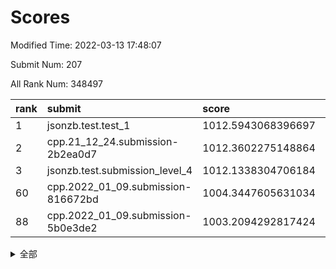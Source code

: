 # Scores

Modified Time: 2022-03-13 17:48:07

Submit Num: 207

All Rank Num: 348497

| rank |               submit               |       score        |       sigma        | pk_num |
| :--- | :--------------------------------- | :----------------- | :----------------- | :----- |
| 1    | jsonzb.test.test_1                 | 1012.5943068396697 | 0.8061199966265065 | 6734   |
| 2    | cpp.21_12_24.submission-2b2ea0d7   | 1012.3602275148864 | 0.7756440698775269 | 6737   |
| 3    | jsonzb.test.submission_level_4     | 1012.1338304706184 | 0.7904010089950302 | 6732   |
| 60   | cpp.2022_01_09.submission-816672bd | 1004.3447605631034 | 0.7208171298678278 | 6736   |
| 88   | cpp.2022_01_09.submission-5b0e3de2 | 1003.2094292817424 | 0.7203245903968819 | 6737   |


<details>
<summary>全部</summary>

| rank |                 submit                 |       score        |       sigma        | pk_num |
| :--- | :------------------------------------- | :----------------- | :----------------- | :----- |
| 1    | jsonzb.test.test_1                     | 1012.5943068396697 | 0.8061199966265065 | 6734   |
| 2    | cpp.21_12_24.submission-2b2ea0d7       | 1012.3602275148864 | 0.7756440698775269 | 6737   |
| 3    | jsonzb.test.submission_level_4         | 1012.1338304706184 | 0.7904010089950302 | 6732   |
| 4    | gobigger.level_3.submission_level_3_6  | 1011.7955466294136 | 0.821184365894417  | 6739   |
| 5    | gobigger.level_3.submission_level_3_15 | 1011.4182466120114 | 0.7687970617812909 | 6736   |
| 6    | gobigger.level_3.submission_level_3_34 | 1011.4079413135339 | 0.7721583585292301 | 6738   |
| 7    | gobigger.level_3.submission_level_3_0  | 1011.0470305411352 | 0.770491936274506  | 6734   |
| 8    | gobigger.level_3.submission_level_3_38 | 1010.9001184441805 | 0.7699732322575894 | 6733   |
| 9    | gobigger.level_3.submission_level_3_48 | 1010.8963149483578 | 0.7731064810436663 | 6733   |
| 10   | gobigger.level_3.submission_level_3_30 | 1010.887410050008  | 0.7762590988609718 | 6738   |
| 11   | gobigger.level_3.submission_level_3_26 | 1010.7259392077157 | 0.7719702172763174 | 6735   |
| 12   | gobigger.level_3.submission_level_3_11 | 1010.6852566032655 | 0.7708702612339885 | 6743   |
| 13   | gobigger.level_3.submission_level_3_29 | 1010.653867864546  | 0.7591450450410703 | 6733   |
| 14   | gobigger.level_3.submission_level_3_27 | 1010.6098395901928 | 0.7650088702085326 | 6737   |
| 15   | gobigger.level_3.submission_level_3_13 | 1010.5450615169002 | 0.760325100466361  | 6731   |
| 16   | gobigger.level_3.submission_level_3_3  | 1010.4671171443641 | 0.7506852153528478 | 6732   |
| 17   | gobigger.level_3.submission_level_3_42 | 1010.4559807992097 | 0.7574959404432982 | 6734   |
| 18   | gobigger.level_3.submission_level_3_36 | 1010.3469258519053 | 0.7772208527368153 | 6731   |
| 19   | gobigger.level_3.submission_level_3_19 | 1010.2809530864323 | 0.7488456805598168 | 6738   |
| 20   | gobigger.level_3.submission_level_3_25 | 1010.2394304993766 | 0.7731671778941548 | 6731   |
| 21   | gobigger.level_3.submission_level_3_22 | 1010.1698140577264 | 0.742501925115499  | 6734   |
| 22   | gobigger.level_3.submission_level_3_33 | 1010.1599778894014 | 0.7709128961483326 | 6737   |
| 23   | gobigger.level_3.submission_level_3_41 | 1010.1414840253673 | 0.7510547348606001 | 6729   |
| 24   | gobigger.level_3.submission_level_3_20 | 1010.1251749932221 | 0.7643346593764977 | 6737   |
| 25   | gobigger.level_3.submission_level_3_7  | 1010.096902083371  | 0.7594020098216504 | 6733   |
| 26   | gobigger.level_3.submission_level_3_39 | 1010.0653267504675 | 0.7709508731267635 | 6728   |
| 27   | gobigger.level_3.submission_level_3_43 | 1010.0279516272888 | 0.7333550690248702 | 6734   |
| 28   | gobigger.level_3.submission_level_3_28 | 1010.0270388879793 | 0.7623193999806213 | 6739   |
| 29   | gobigger.level_3.submission_level_3_16 | 1009.9518411419007 | 0.7444864805543184 | 6737   |
| 30   | gobigger.level_3.submission_level_3_46 | 1009.8560969759351 | 0.7314255683556278 | 6736   |
| 31   | gobigger.level_3.submission_level_3_9  | 1009.8248505000548 | 0.7734096512834717 | 6734   |
| 32   | gobigger.level_3.submission_level_3_24 | 1009.8027307000906 | 0.7417208057984742 | 6734   |
| 33   | gobigger.level_3.submission_level_3_37 | 1009.7968737201124 | 0.7689852385909952 | 6732   |
| 34   | gobigger.level_3.submission_level_3_49 | 1009.7434894293468 | 0.7535848195660996 | 6736   |
| 35   | gobigger.level_3.submission_level_3_45 | 1009.7384036091511 | 0.7636321818086025 | 6738   |
| 36   | gobigger.level_3.submission_level_3_4  | 1009.7032241676757 | 0.7593125467927271 | 6740   |
| 37   | gobigger.level_3.submission_level_3_47 | 1009.6358004168746 | 0.750869107538309  | 6737   |
| 38   | gobigger.level_3.submission_level_3_12 | 1009.5188651510584 | 0.7446587889609971 | 6732   |
| 39   | gobigger.level_3.submission_level_3_14 | 1009.5114504297453 | 0.7721745544796839 | 6733   |
| 40   | gobigger.level_3.submission_level_3_1  | 1009.4935847735738 | 0.7501408154094162 | 6734   |
| 41   | gobigger.level_3.submission_level_3_35 | 1009.4718450518849 | 0.7506559112670438 | 6735   |
| 42   | gobigger.level_3.submission_level_3_10 | 1009.4252712502783 | 0.7641145439452506 | 6735   |
| 43   | gobigger.level_3.submission_level_3_18 | 1009.4123817868175 | 0.7334079428835377 | 6735   |
| 44   | gobigger.level_3.submission_level_3_2  | 1009.3972261788065 | 0.7457053021663065 | 6731   |
| 45   | gobigger.level_3.submission_level_3_32 | 1009.3817843008744 | 0.7347670883824954 | 6729   |
| 46   | gobigger.level_3.submission_level_3_21 | 1009.26299234706   | 0.7394019951846994 | 6737   |
| 47   | gobigger.level_3.submission_level_3_23 | 1009.190582568681  | 0.7699580827222771 | 6740   |
| 48   | gobigger.level_3.submission_level_3_44 | 1009.182562381974  | 0.7490181041949752 | 6734   |
| 49   | gobigger.level_3.submission_level_3_5  | 1009.1681182442866 | 0.7527975266525967 | 6734   |
| 50   | gobigger.level_3.submission_level_3_17 | 1009.0586738801891 | 0.7378557368308085 | 6735   |
| 51   | gobigger.level_3.submission_level_3_40 | 1008.9496798065334 | 0.7442802094551595 | 6735   |
| 52   | gobigger.level_3.submission_level_3_31 | 1008.8126849208635 | 0.7425985590395561 | 6739   |
| 53   | gobigger.level_3.submission_level_3_8  | 1008.4992934083913 | 0.7527662266937155 | 6731   |
| 54   | gobigger.level_1.submission_level_1_36 | 1005.9625200534671 | 0.7324357909732895 | 6733   |
| 55   | gobigger.level_1.submission_level_1_18 | 1005.0606084933291 | 0.7268886427667314 | 6729   |
| 56   | gobigger.level_1.submission_level_1_26 | 1004.6076308886982 | 0.7155098784977902 | 6736   |
| 57   | gobigger.level_1.submission_level_1_28 | 1004.5378851372599 | 0.7030904179662211 | 6735   |
| 58   | gobigger.level_1.submission_level_1_0  | 1004.4540656540931 | 0.7126870388716027 | 6734   |
| 59   | gobigger.level_1.submission_level_1_16 | 1004.3696304150518 | 0.7264173974819041 | 6727   |
| 60   | cpp.2022_01_09.submission-816672bd     | 1004.3447605631034 | 0.7208171298678278 | 6736   |
| 61   | gobigger.level_1.submission_level_1_13 | 1004.3425868688263 | 0.7183272467782198 | 6732   |
| 62   | gobigger.level_1.submission_level_1_41 | 1004.3330074025336 | 0.716314480825212  | 6735   |
| 63   | gobigger.level_1.submission_level_1_34 | 1004.3165819359031 | 0.7288472458154718 | 6732   |
| 64   | gobigger.level_1.submission_level_1_49 | 1004.1789367787237 | 0.7289484129782859 | 6734   |
| 65   | gobigger.level_1.submission_level_1_4  | 1004.1355005873077 | 0.7269342216852596 | 6733   |
| 66   | gobigger.level_1.submission_level_1_39 | 1004.0100042790806 | 0.7325809105205603 | 6735   |
| 67   | gobigger.level_1.submission_level_1_17 | 1004.0016638780264 | 0.7099987644887938 | 6733   |
| 68   | gobigger.level_1.submission_level_1_12 | 1003.919310916328  | 0.7227542070111703 | 6733   |
| 69   | gobigger.level_1.submission_level_1_7  | 1003.8354109863443 | 0.7203489972626834 | 6742   |
| 70   | gobigger.level_1.submission_level_1_23 | 1003.7261509375298 | 0.7102708664001004 | 6737   |
| 71   | gobigger.level_1.submission_level_1_8  | 1003.6943206834104 | 0.7197169163962818 | 6733   |
| 72   | gobigger.level_1.submission_level_1_46 | 1003.6813420068816 | 0.7183007350373398 | 6733   |
| 73   | gobigger.level_1.submission_level_1_31 | 1003.6745525239172 | 0.7233309302818376 | 6733   |
| 74   | gobigger.level_1.submission_level_1_45 | 1003.6441928893715 | 0.7193555220024637 | 6732   |
| 75   | gobigger.level_1.submission_level_1_6  | 1003.6370568516784 | 0.712520749532748  | 6737   |
| 76   | gobigger.level_1.submission_level_1_21 | 1003.6105573743031 | 0.72067733503203   | 6737   |
| 77   | gobigger.level_1.submission_level_1_48 | 1003.5957898273346 | 0.7175941413215698 | 6732   |
| 78   | gobigger.level_1.submission_level_1_2  | 1003.5642929631624 | 0.7145454016929764 | 6737   |
| 79   | gobigger.level_1.submission_level_1_47 | 1003.493162728443  | 0.7186369603801046 | 6730   |
| 80   | gobigger.level_1.submission_level_1_40 | 1003.408436040166  | 0.7227257877180179 | 6735   |
| 81   | gobigger.level_1.submission_level_1_1  | 1003.3947047298446 | 0.7159702385803822 | 6735   |
| 82   | gobigger.level_1.submission_level_1_11 | 1003.3852415004161 | 0.7118372944613907 | 6737   |
| 83   | gobigger.level_1.submission_level_1_32 | 1003.332780728652  | 0.7244546641545352 | 6730   |
| 84   | gobigger.level_1.submission_level_1_5  | 1003.3250818208857 | 0.7108609888412147 | 6734   |
| 85   | gobigger.level_1.submission_level_1_44 | 1003.251221680956  | 0.7120845486741627 | 6735   |
| 86   | gobigger.level_1.submission_level_1_29 | 1003.2460395200577 | 0.7278188954003584 | 6733   |
| 87   | gobigger.level_1.submission_level_1_43 | 1003.2370867658842 | 0.7207381541711285 | 6736   |
| 88   | cpp.2022_01_09.submission-5b0e3de2     | 1003.2094292817424 | 0.7203245903968819 | 6737   |
| 89   | gobigger.level_1.submission_level_1_19 | 1003.0773484220947 | 0.7223284188069613 | 6739   |
| 90   | gobigger.level_1.submission_level_1_33 | 1003.0145142650143 | 0.7000002184105963 | 6733   |
| 91   | gobigger.level_1.submission_level_1_22 | 1002.9452747116466 | 0.7171188659862594 | 6733   |
| 92   | gobigger.level_1.submission_level_1_20 | 1002.8950113655866 | 0.7099469054362608 | 6732   |
| 93   | gobigger.level_1.submission_level_1_25 | 1002.7868836976043 | 0.7276530180394092 | 6734   |
| 94   | gobigger.level_1.submission_level_1_35 | 1002.6466524505965 | 0.7179667131934124 | 6732   |
| 95   | gobigger.level_1.submission_level_1_38 | 1002.5841987940619 | 0.7203272764539221 | 6733   |
| 96   | gobigger.level_1.submission_level_1_15 | 1002.5806314739522 | 0.7146676963631915 | 6735   |
| 97   | gobigger.level_1.submission_level_1_24 | 1002.568865694302  | 0.7258114232032266 | 6730   |
| 98   | gobigger.level_1.submission_level_1_3  | 1002.4964179500438 | 0.7339537941167418 | 6732   |
| 99   | gobigger.level_1.submission_level_1_30 | 1002.3605630636267 | 0.7085215067025734 | 6735   |
| 100  | gobigger.level_1.submission_level_1_9  | 1002.3473976200104 | 0.7148259355880309 | 6733   |
| 101  | gobigger.level_1.submission_level_1_27 | 1002.326125335731  | 0.7237504126513914 | 6736   |
| 102  | gobigger.level_1.submission_level_1_14 | 1001.993738304158  | 0.7133516443151083 | 6736   |
| 103  | gobigger.level_1.submission_level_1_10 | 1001.9019181130666 | 0.7000219731399764 | 6736   |
| 104  | gobigger.level_1.submission_level_1_37 | 1001.7300322517362 | 0.7096859532753949 | 6732   |
| 105  | gobigger.level_1.submission_level_1_42 | 1001.1845371300279 | 0.7080854016104534 | 6734   |
| 106  | gobigger.random.submission_random_45   | 997.4754792453101  | 0.7141807695322855 | 6727   |
| 107  | gobigger.random.submission_random_29   | 997.1258669742373  | 0.7110203581187974 | 6734   |
| 108  | gobigger.random.submission_random_18   | 997.0112576335633  | 0.7083136714337345 | 6734   |
| 109  | gobigger.random.submission_random_0    | 996.9679691028823  | 0.7070342338826733 | 6735   |
| 110  | gobigger.random.submission_random_23   | 996.7418734877261  | 0.7149447429364413 | 6736   |
| 111  | gobigger.random.submission_random_37   | 996.6963294974723  | 0.7139504702726323 | 6735   |
| 112  | gobigger.random.submission_random_9    | 996.5727058851224  | 0.710174582247921  | 6732   |
| 113  | gobigger.random.submission_random_36   | 996.5644158542754  | 0.708846889000943  | 6733   |
| 114  | gobigger.random.submission_random_19   | 996.4954282731252  | 0.7159082105274336 | 6728   |
| 115  | gobigger.random.submission_random_43   | 996.4798920364176  | 0.7118006315020845 | 6733   |
| 116  | gobigger.random.submission_random_11   | 996.3964816058773  | 0.7115954602383283 | 6731   |
| 117  | gobigger.random.submission_random_10   | 996.3716357668234  | 0.7133694489398357 | 6731   |
| 118  | gobigger.random.submission_random_21   | 996.345718604358   | 0.717413495955753  | 6733   |
| 119  | gobigger.random.submission_random_26   | 996.3399222914408  | 0.7191037519842289 | 6735   |
| 120  | gobigger.random.submission_random_39   | 996.3243964864537  | 0.7168649776924565 | 6729   |
| 121  | gobigger.random.submission_random_3    | 996.2759951188987  | 0.697861061087158  | 6733   |
| 122  | gobigger.random.submission_random_16   | 996.1979661556885  | 0.7077277125533802 | 6736   |
| 123  | gobigger.random.submission_random_30   | 996.1024673338421  | 0.7040629354556793 | 6733   |
| 124  | gobigger.random.submission_random_6    | 996.0954985361532  | 0.7214271956442961 | 6736   |
| 125  | gobigger.random.submission_random_24   | 996.0886287599632  | 0.7104979659614838 | 6732   |
| 126  | gobigger.random.submission_random_40   | 996.0833646439886  | 0.7130500214621907 | 6731   |
| 127  | gobigger.random.submission_random_28   | 995.9826067384867  | 0.7154131235381083 | 6732   |
| 128  | gobigger.random.submission_random_38   | 995.9664120868988  | 0.7119196204653044 | 6740   |
| 129  | gobigger.random.submission_random_2    | 995.9589872594659  | 0.7205292352602732 | 6737   |
| 130  | gobigger.random.submission_random_49   | 995.8975627556537  | 0.7131211122893344 | 6734   |
| 131  | gobigger.random.submission_random_42   | 995.867455341801   | 0.7029375110356976 | 6735   |
| 132  | gobigger.random.submission_random_14   | 995.8646782529398  | 0.6996619261472617 | 6732   |
| 133  | gobigger.random.submission_random_15   | 995.8641324829971  | 0.7054663828966014 | 6733   |
| 134  | gobigger.random.submission_random_47   | 995.8429340289051  | 0.7155851422230861 | 6738   |
| 135  | gobigger.random.submission_random_27   | 995.7784475575146  | 0.7167471482727241 | 6734   |
| 136  | gobigger.random.submission_random_5    | 995.7762593217839  | 0.7084436395256223 | 6733   |
| 137  | gobigger.random.submission_random_44   | 995.7725212520318  | 0.709961538128605  | 6735   |
| 138  | gobigger.random.submission_random_33   | 995.7311889905774  | 0.7114786991004027 | 6733   |
| 139  | gobigger.random.submission_random_31   | 995.6157052750884  | 0.7264684856852703 | 6730   |
| 140  | gobigger.random.submission_random_1    | 995.612928434913   | 0.7163822897482527 | 6735   |
| 141  | gobigger.random.submission_random_32   | 995.5996913616721  | 0.7032307343735111 | 6739   |
| 142  | gobigger.random.submission_random_4    | 995.5706859227104  | 0.7170934630885637 | 6734   |
| 143  | gobigger.random.submission_random_20   | 995.5345871949762  | 0.7040128948106792 | 6738   |
| 144  | gobigger.random.submission_random_12   | 995.5233513070251  | 0.7098648137043947 | 6733   |
| 145  | gobigger.random.submission_random_34   | 995.4972324367449  | 0.7315415737153732 | 6734   |
| 146  | gobigger.random.submission_random_8    | 995.4670078507877  | 0.7197205480119572 | 6738   |
| 147  | gobigger.random.submission_random_17   | 995.4625098033362  | 0.7031870009942118 | 6736   |
| 148  | gobigger.random.submission_random_25   | 995.4566764207946  | 0.7070561978161959 | 6737   |
| 149  | gobigger.random.submission_random_46   | 995.32529348597    | 0.7032885372462316 | 6737   |
| 150  | gobigger.random.submission_random_41   | 995.269607969628   | 0.720532378297904  | 6738   |
| 151  | gobigger.random.submission_random_48   | 994.7811912016929  | 0.7235775176880689 | 6732   |
| 152  | gobigger.random.submission_random_13   | 994.762807812263   | 0.7390307263946401 | 6734   |
| 153  | gobigger.random.submission_random_7    | 994.7274201551165  | 0.7167789017013374 | 6739   |
| 154  | gobigger.random.submission_random_22   | 994.7270529630697  | 0.7399984191533607 | 6738   |
| 155  | gobigger.random.submission_random_35   | 994.285440611892   | 0.7107322513468008 | 6733   |
| 156  | gobigger.level_2.submission_level_2_34 | 993.8934660161785  | 0.7329675221902554 | 6731   |
| 157  | gobigger.level_2.submission_level_2_46 | 993.8161034103595  | 0.7283026878658224 | 6732   |
| 158  | gobigger.level_2.submission_level_2_11 | 993.724908062476   | 0.7570281643174643 | 6729   |
| 159  | gobigger.level_2.submission_level_2_45 | 993.6150720748765  | 0.7341622426391866 | 6733   |
| 160  | gobigger.level_2.submission_level_2_4  | 993.2892530679826  | 0.7253879337411212 | 6732   |
| 161  | gobigger.level_2.submission_level_2_37 | 993.2473756181308  | 0.7293660826603    | 6736   |
| 162  | gobigger.level_2.submission_level_2_5  | 993.178130699311   | 0.7414316372588359 | 6733   |
| 163  | gobigger.level_2.submission_level_2_24 | 993.1421539424679  | 0.7534922009942283 | 6738   |
| 164  | gobigger.level_2.submission_level_2_40 | 993.1342752851764  | 0.7415608660552695 | 6733   |
| 165  | gobigger.level_2.submission_level_2_38 | 992.9386748590948  | 0.7458407598739205 | 6737   |
| 166  | gobigger.level_2.submission_level_2_28 | 992.9138107293404  | 0.7286436636848851 | 6733   |
| 167  | gobigger.level_2.submission_level_2_31 | 992.9094211792184  | 0.7219917085168527 | 6727   |
| 168  | gobigger.level_2.submission_level_2_21 | 992.8720870116612  | 0.7487774610224044 | 6736   |
| 169  | gobigger.level_2.submission_level_2_10 | 992.8613742034009  | 0.7491956347194277 | 6732   |
| 170  | gobigger.level_2.submission_level_2_35 | 992.8220341311289  | 0.7478868615701266 | 6733   |
| 171  | gobigger.level_2.submission_level_2_14 | 992.7674051849582  | 0.7382801380663879 | 6740   |
| 172  | gobigger.level_2.submission_level_2_48 | 992.7145761595657  | 0.7271865139473963 | 6729   |
| 173  | gobigger.level_2.submission_level_2_9  | 992.5825650416745  | 0.7426130766000042 | 6734   |
| 174  | gobigger.level_2.submission_level_2_2  | 992.5812555235228  | 0.7363426179995087 | 6730   |
| 175  | gobigger.level_2.submission_level_2_8  | 992.4689793020989  | 0.7408304414700049 | 6736   |
| 176  | gobigger.level_2.submission_level_2_33 | 992.4021290697023  | 0.7670917897558162 | 6730   |
| 177  | gobigger.level_2.submission_level_2_0  | 992.3835839279634  | 0.7319810523294881 | 6732   |
| 178  | gobigger.level_2.submission_level_2_15 | 992.2461825162447  | 0.7488998588030449 | 6737   |
| 179  | gobigger.level_2.submission_level_2_43 | 992.1201709525301  | 0.7448610306686844 | 6737   |
| 180  | gobigger.level_2.submission_level_2_25 | 992.0520268147615  | 0.748674664811826  | 6736   |
| 181  | gobigger.level_2.submission_level_2_22 | 992.0316747630924  | 0.7512003187766352 | 6740   |
| 182  | gobigger.level_2.submission_level_2_12 | 992.021537310369   | 0.7751095381814073 | 6736   |
| 183  | gobigger.level_2.submission_level_2_32 | 991.9226954975519  | 0.7409884283819003 | 6737   |
| 184  | gobigger.level_2.submission_level_2_27 | 991.9049746248048  | 0.7395573241478306 | 6734   |
| 185  | gobigger.level_2.submission_level_2_23 | 991.8695469399111  | 0.750255039099603  | 6732   |
| 186  | gobigger.level_2.submission_level_2_19 | 991.8436342403552  | 0.7493672712456327 | 6742   |
| 187  | gobigger.level_2.submission_level_2_42 | 991.8307349609237  | 0.7554575221374203 | 6731   |
| 188  | gobigger.level_2.submission_level_2_41 | 991.6726049175215  | 0.7525242372081201 | 6733   |
| 189  | gobigger.level_2.submission_level_2_16 | 991.6701431119589  | 0.7366748607505487 | 6735   |
| 190  | gobigger.level_2.submission_level_2_26 | 991.6478038942846  | 0.7530853176119479 | 6735   |
| 191  | gobigger.level_2.submission_level_2_39 | 991.6064710841347  | 0.7513649920211632 | 6731   |
| 192  | gobigger.level_2.submission_level_2_7  | 991.4713143841539  | 0.7505644350151128 | 6740   |
| 193  | gobigger.level_2.submission_level_2_3  | 991.4289114750699  | 0.75571458627434   | 6735   |
| 194  | gobigger.level_2.submission_level_2_29 | 991.3045773754227  | 0.7571222771692808 | 6733   |
| 195  | gobigger.level_2.submission_level_2_47 | 991.2689435859853  | 0.7353929784334418 | 6735   |
| 196  | gobigger.level_2.submission_level_2_49 | 991.2021225590237  | 0.7570845670342299 | 6736   |
| 197  | gobigger.level_2.submission_level_2_30 | 990.9974473021736  | 0.7572225417710001 | 6737   |
| 198  | gobigger.level_2.submission_level_2_13 | 990.9631901525718  | 0.7648458768184735 | 6733   |
| 199  | gobigger.level_2.submission_level_2_17 | 990.8229390258222  | 0.749788314728523  | 6735   |
| 200  | gobigger.level_2.submission_level_2_6  | 990.7865737081025  | 0.7586861668243472 | 6733   |
| 201  | gobigger.level_2.submission_level_2_18 | 990.715703280516   | 0.7590751837344194 | 6732   |
| 202  | gobigger.level_2.submission_level_2_20 | 990.6754805215952  | 0.7849539763956    | 6731   |
| 203  | gobigger.level_2.submission_level_2_36 | 990.4456668363928  | 0.7759168167241831 | 6727   |
| 204  | gobigger.level_2.submission_level_2_1  | 990.2104486358926  | 0.7812802311763501 | 6732   |
| 205  | gobigger.level_2.submission_level_2_44 | 989.7362196962973  | 0.7809190725772664 | 6737   |
| 206  | gobigger.none.submission_none_1        | 976.1628844628365  | 1.4362961379794212 | 6738   |
| 207  | gobigger.none.submission_none_0        | 975.7000439017623  | 1.53554239703582   | 6737   |

</details>